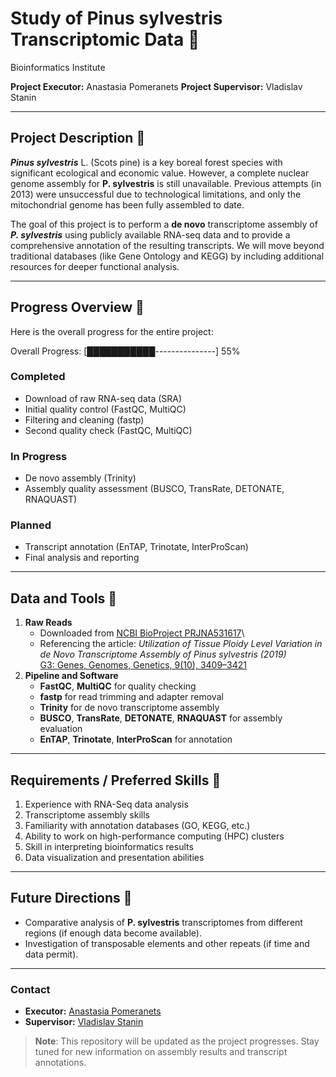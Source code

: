 # Study of Pinus sylvestris Transcriptomic Data 🌲

Bioinformatics Institute

**Project Executor:** Anastasia Pomeranets
**Project Supervisor:** Vladislav Stanin

------------------------------------------------------------------------

## Project Description 🌱

***Pinus sylvestris*** L. (Scots pine) is a key boreal forest species with significant ecological and economic value. However, a complete nuclear genome assembly for **P. sylvestris** is still unavailable. Previous attempts (in 2013) were unsuccessful due to technological limitations, and only the mitochondrial genome has been fully assembled to date.

The goal of this project is to perform a **de novo** transcriptome assembly of ***P. sylvestris*** using publicly available RNA-seq data and to provide a comprehensive annotation of the resulting transcripts. We will move beyond traditional databases (like Gene Ontology and KEGG) by including additional resources for deeper functional analysis.

------------------------------------------------------------------------

## Progress Overview 🍃

Here is the overall progress for the entire project:

Overall Progress: [███████████---------------] 55%

### Completed

-   Download of raw RNA-seq data (SRA)
-   Initial quality control (FastQC, MultiQC)
-   Filtering and cleaning (fastp)
-   Second quality check (FastQC, MultiQC)

### In Progress

-   De novo assembly (Trinity)
-   Assembly quality assessment (BUSCO, TransRate, DETONATE, RNAQUAST)

### Planned

-   Transcript annotation (EnTAP, Trinotate, InterProScan)
-   Final analysis and reporting

------------------------------------------------------------------------

## Data and Tools 🌿

1.  **Raw Reads**
    -   Downloaded from [NCBI BioProject PRJNA531617](https://www.ncbi.nlm.nih.gov/bioproject/?term=PRJNA531617)\
    -   Referencing the article:
        *Utilization of Tissue Ploidy Level Variation in de Novo Transcriptome Assembly of Pinus sylvestris (2019)*\
        [G3: Genes, Genomes, Genetics, 9(10), 3409–3421](https://academic.oup.com/g3journal/article/9/10/3409/6026686)
2.  **Pipeline and Software**
    -   **FastQC**, **MultiQC** for quality checking
    -   **fastp** for read trimming and adapter removal
    -   **Trinity** for de novo transcriptome assembly
    -   **BUSCO**, **TransRate**, **DETONATE**, **RNAQUAST** for assembly evaluation
    -   **EnTAP**, **Trinotate**, **InterProScan** for annotation

------------------------------------------------------------------------

## Requirements / Preferred Skills 🌻

1.  Experience with RNA-Seq data analysis
2.  Transcriptome assembly skills
3.  Familiarity with annotation databases (GO, KEGG, etc.)
4.  Ability to work on high-performance computing (HPC) clusters
5.  Skill in interpreting bioinformatics results
6.  Data visualization and presentation abilities

------------------------------------------------------------------------

## Future Directions 🌳

-   Comparative analysis of **P. sylvestris** transcriptomes from different regions (if enough data become available).
-   Investigation of transposable elements and other repeats (if time and data permit).

------------------------------------------------------------------------

### Contact

-   **Executor:** [Anastasia Pomeranets](mailto:anapomerash@gmail.com)
-   **Supervisor:** [Vladislav Stanin](mailto:pochta_vlada@ochen_nado.com)

> **Note**: This repository will be updated as the project progresses. Stay tuned for new information on assembly results and transcript annotations.
